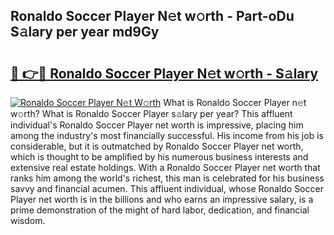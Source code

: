## Ronaldo Soccer Player N𝚎t w𝚘rth - Part-oDu S𝚊lary per year md9Gy

# <h2><a href="http://gc4mpyg.nevu.top/?p=Ronaldo+Soccer+Player">🔗 👉🔴 Ronaldo Soccer Player N𝚎t w𝚘rth - S𝚊lary</a></h2>

[![Ronaldo Soccer Player N𝚎t W𝚘rth](https://i.imgur.com/Oavwk0R.jpeg)](http://gc4mpyg.nevu.top/?p=Ronaldo+Soccer+Player)
What is Ronaldo Soccer Player n𝚎t w𝚘rth? What is Ronaldo Soccer Player s𝚊lary per year?
This affluent individual's Ronaldo Soccer Player net worth is impressive, placing him among the industry's most financially successful. His income from his job is considerable, but it is outmatched by Ronaldo Soccer Player net worth, which is thought to be amplified by his numerous business interests and extensive real estate holdings. With a Ronaldo Soccer Player net worth that ranks him among the world's richest, this man is celebrated for his business savvy and financial acumen. This affluent individual, whose Ronaldo Soccer Player net worth is in the billions and who earns an impressive salary, is a prime demonstration of the might of hard labor, dedication, and financial wisdom.
